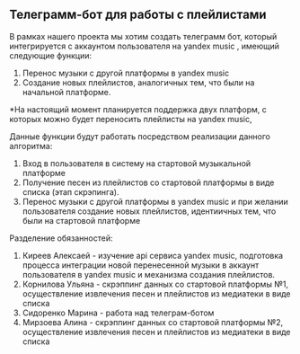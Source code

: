 ## **Телеграмм-бот для работы с плейлистами**

В рамках нашего проекта мы хотим создать телеграмм бот, который интегрируется с аккаунтом пользователя на yandex music , имеющий следующие функции:
1. Перенос музыки c другой платформы в yandex music
2. Создание новых плейлистов, аналогичных тем, что были на начальной платформе. 

*На настоящий момент планируется поддержка двух платформ, с которых можно будет переносить плейлисты на yandex music,

Данные функции будут работать посредством реализации данного алгоритма:

1. Вход в пользователя в систему на стартовой музыкальной платформе
2. Получение песен из плейлистов со стартовой платформы в виде списка (этап скрэпинга).
3. Перенос музыки с другой платформы в yandex music и при желании пользователя создание новых плейлистов, идентиичных тем, что были на стартовой платформе


Разделение обязанностей:
1. Киреев Алексаей - изучение api сервиса yandex music, подготовка процесса интеграции новой перенесенной музыки в аккаунт пользователя в yandex music и механизма создания плейлистов.
2. Корнилова Ульяна - скрэппинг данных со стартовой платформы №1, осуществление извлечения песен и плейлистов из медиатеки в виде списка
3. Сидоренко Марина - работа над телеграм-ботом
4. Мирзоева Алина - скрэппинг данных со стартовой платформы №2, осуществление извлечения песен и плейлистов из медиатеки в виде списка

